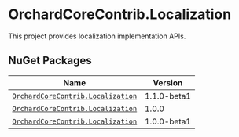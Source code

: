 # OrchardCoreContrib.Localization

This project provides localization implementation APIs.

## NuGet Packages

| Name | Version |
| --- | --- |
| [`OrchardCoreContrib.Localization`](https://www.nuget.org/packages/OrchardCoreContrib.Localization/1.1.0-beta1) | 1.1.0-beta1 |
| [`OrchardCoreContrib.Localization`](https://www.nuget.org/packages/OrchardCoreContrib.Localization/1.0.0) | 1.0.0 |
| [`OrchardCoreContrib.Localization`](https://www.nuget.org/packages/OrchardCoreContrib.Localization/1.0.0-beta1) | 1.0.0-beta1 |
